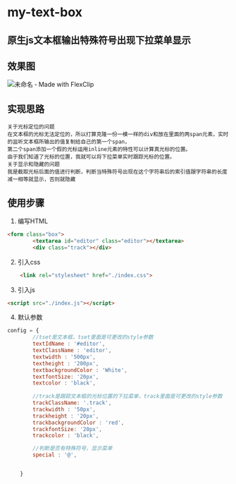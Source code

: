 # my-text-box

## 原生js文本框输出特殊符号出现下拉菜单显示  
## 效果图  
![未命名 ‑ Made with FlexClip](https://user-images.githubusercontent.com/99531384/187633153-f9b4d6ce-ba06-4469-b4e3-295fa176f24c.gif)

## 实现思路
~~~
关于光标定位的问题
在文本框的光标无法定位的，所以打算克隆一份一模一样的div和放在里面的两span元素，实时的监听文本框所输出的值复制给自己的第一个span，  
第二个span添加一个假的光标运用inline元素的特性可以计算真光标的位置。
由于我们知道了光标的位置，我就可以将下拉菜单实时跟踪光标的位置。
关于显示和隐藏的问题
我是截取光标后面的值进行判断，判断当特殊符号出现在这个字符串后的索引值跟字符串的长度减一相等就显示，否则就隐藏
~~~
## 使用步骤  
1. 编写HTML  
~~~html
<form class="box">
        <textarea id="editor" class="editor"></textarea>
        <div class="track"></div>  
~~~
2. 引入css  
~~~html
    <link rel="stylesheet" href="./index.css">
~~~
3. 引入js
~~~html
<script src="./index.js"></script>
~~~

4. 默认参数
~~~js
config = {
        //tset是文本框，tset里面是可更改的style参数
        textIdName : '#editor',
        textClassName : 'editor',
        textwidth : '500px',
        textheight : '200px',
        textbackgroundColor : 'White',
        textfontSize: '20px',
        textcolor : 'black',
        
        //track是跟踪文本框的光标位置的下拉菜单，track里面是可更改的style参数
        trackClassName: '.track',
        trackwidth : '50px',
        trackheight : '20px',
        trackbackgroundColor : 'red',
        trackfontSize: '20px',
        trackcolor : 'black',

        //判断是否有特殊符号，显示菜单
        special : '@',


    }
~~~
